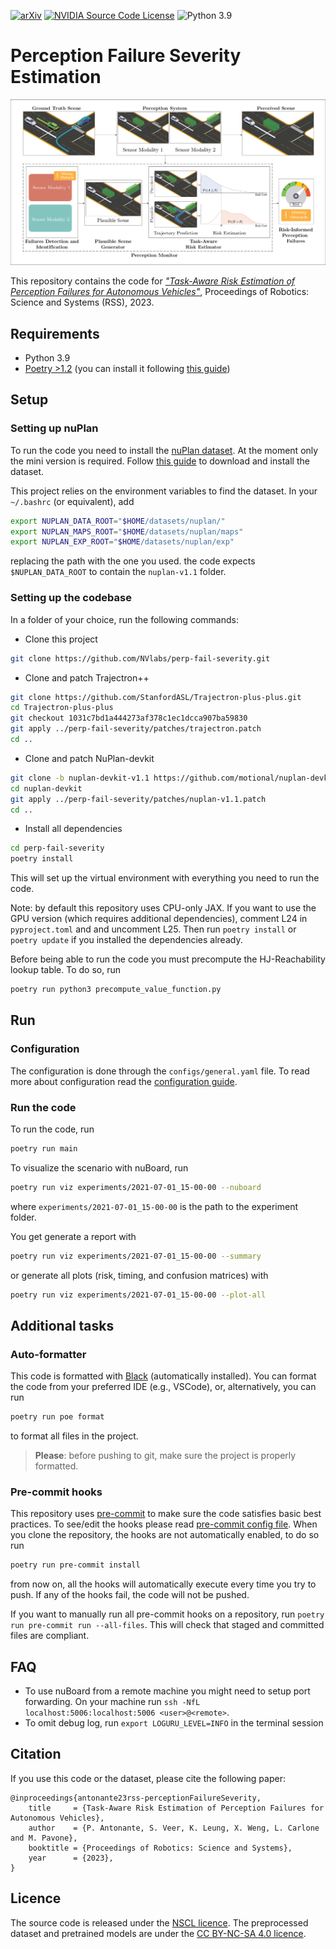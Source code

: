 [![arXiv](https://img.shields.io/badge/arXiv-2305.01870-b31b1b.svg)](https://arxiv.org/abs/2305.01870)
[![NVIDIA Source Code License](https://img.shields.io/badge/license-NSCL-blue.svg)](https://github.com/NVlabs/perp-fail-severity/blob/main/LICENSE.md)
![Python 3.9](https://img.shields.io/badge/python-3.9-green.svg)


# Perception Failure Severity Estimation

![Header](/docs/images/header.png)

This repository contains the code for [*"Task-Aware Risk Estimation of Perception Failures for Autonomous Vehicles"*](https://arxiv.org/abs/2305.01870), Proceedings of Robotics: Science and Systems (RSS), 2023.

## Requirements

- Python 3.9
- [Poetry >1.2](https://python-poetry.org/) (you can install it following [this guide](https://python-poetry.org/docs/#osx--linux--bashonwindows-install-instructions))

## Setup

### Setting up nuPlan

To run the code you need to install the [nuPlan dataset](https://www.nuscenes.org/nuplan).
At the moment only the mini version is required.
Follow [this guide](https://github.com/motional/nuplan-devkit/blob/master/docs/dataset_setup.md) to download and install the dataset.

This project relies on the environment variables to find the dataset.
In your `~/.bashrc` (or equivalent), add

```sh
export NUPLAN_DATA_ROOT="$HOME/datasets/nuplan/"
export NUPLAN_MAPS_ROOT="$HOME/datasets/nuplan/maps"
export NUPLAN_EXP_ROOT="$HOME/datasets/nuplan/exp"
```

replacing the path with the one you used.
the code expects `$NUPLAN_DATA_ROOT` to contain the `nuplan-v1.1` folder.

### Setting up the codebase

In a folder of your choice, run the following commands:

- Clone this project

```sh
git clone https://github.com/NVlabs/perp-fail-severity.git
```

- Clone and patch Trajectron++

```sh
git clone https://github.com/StanfordASL/Trajectron-plus-plus.git
cd Trajectron-plus-plus
git checkout 1031c7bd1a444273af378c1ec1dcca907ba59830
git apply ../perp-fail-severity/patches/trajectron.patch
cd ..
```

- Clone and patch NuPlan-devkit

```sh
git clone -b nuplan-devkit-v1.1 https://github.com/motional/nuplan-devkit.git
cd nuplan-devkit
git apply ../perp-fail-severity/patches/nuplan-v1.1.patch
cd ..
```

- Install all dependencies

```sh
cd perp-fail-severity
poetry install
```

This will set up the virtual environment with everything you need to run the code.

Note: by default this repository uses CPU-only JAX.
If you want to use the GPU version (which requires additional dependencies), comment L24 in `pyproject.toml` and and uncomment L25.
Then run `poetry install` or `poetry update` if you installed the dependencies already.

Before being able to run the code you must precompute the HJ-Reachability lookup table.
To do so, run

```sh
poetry run python3 precompute_value_function.py
```

## Run

### Configuration

The configuration is done through the `configs/general.yaml` file.
To read more about configuration read the [configuration guide](/docs/configuration.md).

### Run the code

To run the code, run

```sh
poetry run main
```

To visualize the scenario with nuBoard, run

```sh
poetry run viz experiments/2021-07-01_15-00-00 --nuboard
```

where `experiments/2021-07-01_15-00-00` is the path to the experiment folder.

You get generate a report with

```sh
poetry run viz experiments/2021-07-01_15-00-00 --summary
```

or generate all plots (risk, timing, and confusion matrices) with

```sh
poetry run viz experiments/2021-07-01_15-00-00 --plot-all
```


## Additional tasks

### Auto-formatter

This code is formatted with [Black](https://github.com/psf/black) (automatically installed).
You can format the code from your preferred IDE (e.g., VSCode), or, alternatively, you can run

```sh
poetry run poe format
```

to format all files in the project.

> **Please**: before pushing to git, make sure the project is properly formatted.

### Pre-commit hooks

This repository uses [pre-commit](https://pre-commit.com/) to make sure the code satisfies basic best practices.
To see/edit the hooks please read [pre-commit config file](.pre-commit-config.yaml).
When you clone the repository, the hooks are not automatically enabled, to do so run

```sh
poetry run pre-commit install
```

from now on, all the hooks will automatically execute every time you try to push.
If any of the hooks fail, the code will not be pushed.

If you want to manually run all pre-commit hooks on a repository, run `poetry run pre-commit run --all-files`.
This will check that staged and committed files are compliant.

## FAQ

- To use nuBoard from a remote machine you might need to setup port forwarding. On your machine run `ssh -NfL localhost:5006:localhost:5006 <user>@<remote>`.
- To omit debug log, run `export LOGURU_LEVEL=INFO` in the terminal session

## Citation

If you use this code or the dataset, please cite the following paper:

```
@inproceedings{antonante23rss-perceptionFailureSeverity,
    title     = {Task-Aware Risk Estimation of Perception Failures for Autonomous Vehicles},
    author    = {P. Antonante, S. Veer, K. Leung, X. Weng, L. Carlone and M. Pavone},
    booktitle = {Proceedings of Robotics: Science and Systems},
    year      = {2023},
}
```

## Licence

The source code is released under the [NSCL licence](https://github.com/NVlabs/perp-fail-severity/blob/main/LICENSE.md). The preprocessed dataset and pretrained models are under the [CC BY-NC-SA 4.0 licence](https://creativecommons.org/licenses/by-nc-sa/4.0/legalcode).

